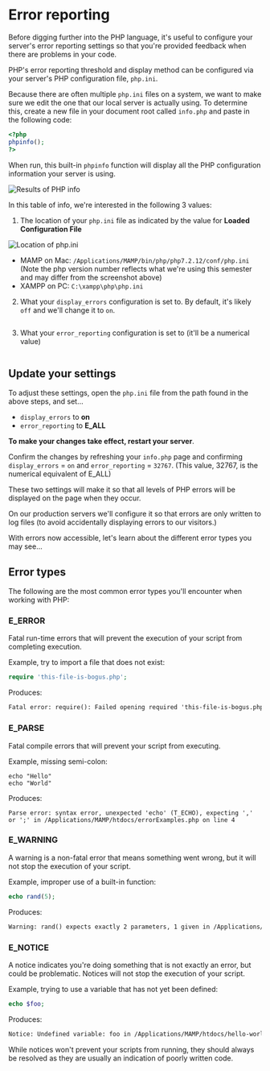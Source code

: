 # Error reporting
Before digging further into the PHP language, it's useful to configure your server's error reporting settings so that you're provided feedback when there are problems in your code.

PHP's error reporting threshold and display method can be configured via your server's PHP configuration file, `php.ini`.

Because there are often multiple `php.ini` files on a system, we want to make sure we edit the one that our local server is actually using. To determine this, create a new file in your document root called `info.php` and paste in the following code:

```php
<?php
phpinfo();
?>
```

When run, this built-in `phpinfo` function will display all the PHP configuration information your server is using.

<img src='https://s3.amazonaws.com/making-the-internet/php-local-phpinfo@2x.png' style='max-width:852px;' alt='Results of PHP info'>

In this table of info, we're interested in the following 3 values:

1) The location of your `php.ini` file as indicated by the value for **Loaded Configuration File**

<img src='https://s3.amazonaws.com/making-the-internet/php-php-info-ini-location@2x.png' style='max-width:1004px;' alt='Location of php.ini'>

* MAMP on Mac: `/Applications/MAMP/bin/php/php7.2.12/conf/php.ini` (Note the php version number reflects what we're using this semester and may differ from the screenshot above)
* XAMPP on PC: `C:\xampp\php\php.ini`


2) What your `display_errors` configuration is set to. By default, it's likely `off` and we'll change it to `on`.

<img src='https://s3.amazonaws.com/making-the-internet/php-php-info-display_errors@2x.png' style='max-width:700px;' alt=''>

3) What your `error_reporting` configuration is set to (it'll be a numerical value)

<img src='https://s3.amazonaws.com/making-the-internet/php-php-info-error_reporting@2x.png' style='max-width:700px;' alt=''>


## Update your settings
To adjust these settings, open the `php.ini` file from the path found in the above steps, and set...

+ `display_errors` to **on**
+ `error_reporting` to **E_ALL**

**To make your changes take effect, restart your server**.

Confirm the changes by refreshing your `info.php` page and confirming `display_errors` = `on` and `error_reporting` = `32767`. (This value, 32767, is the numerical equivalent of E_ALL)

These two settings will make it so that all levels of PHP errors will be displayed on the page when they occur.

On our production servers we'll configure it so that errors are only written to log files (to avoid accidentally displaying errors to our visitors.)

With errors now accessible, let's learn about the different error types you may see...

## Error types
The following are the most common error types you'll encounter when working with PHP:

### E_ERROR
Fatal run-time errors that will prevent the execution of your script from completing execution.

Example, try to import a file that does not exist:
```php
require 'this-file-is-bogus.php';
```

Produces:
```xml
Fatal error: require(): Failed opening required 'this-file-is-bogus.php' (include_path='.:/Applications/MAMP/bin/php/php7.1.0/lib/php') in /Applications/MAMP/htdocs/hello-world/errorExamples.php on line 3
```

### E_PARSE
Fatal compile errors that will prevent your script from executing.

Example, missing semi-colon:
```
echo "Hello"
echo "World"
```

Produces:
```
Parse error: syntax error, unexpected 'echo' (T_ECHO), expecting ',' or ';' in /Applications/MAMP/htdocs/errorExamples.php on line 4
```


### E_WARNING
A warning is a non-fatal error that means something went wrong, but it will not stop the execution of your script.

Example, improper use of a built-in function:
```php
echo rand(5);
```

Produces:
```xml
Warning: rand() expects exactly 2 parameters, 1 given in /Applications/MAMP/htdocs/hello-world/errorExamples.php on line 3
```


### E_NOTICE
A notice indicates you're doing something that is not exactly an error, but could be problematic. Notices will not stop the execution of your script.

Example, trying to use a variable that has not yet been defined:
```php
echo $foo;
```

Produces:
```xml
Notice: Undefined variable: foo in /Applications/MAMP/htdocs/hello-world/errorExamples.php on line 3
```

While notices won't prevent your scripts from running, they should always be resolved as they are usually an indication of poorly written code.

